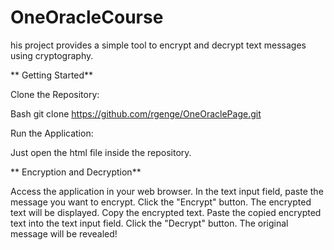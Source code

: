 # OneOracleCourse

his project provides a simple tool to encrypt and decrypt text messages using cryptography.

** Getting Started**

Clone the Repository:

Bash
git clone https://github.com/rgenge/OneOraclePage.git

Run the Application:

Just open the html file inside the repository.

** Encryption and Decryption**

Access the application in your web browser.
In the text input field, paste the message you want to encrypt.
Click the "Encrypt" button. The encrypted text will be displayed.
Copy the encrypted text.
Paste the copied encrypted text into the text input field.
Click the "Decrypt" button. The original message will be revealed!
